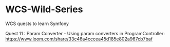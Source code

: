 # WCS-Wild-Series
WCS quests to learn Symfony

Quest 11 : Param Converter - Using param converters in ProgramController: https://www.loom.com/share/33c46a4cccea45d185e802a967cb7baf
